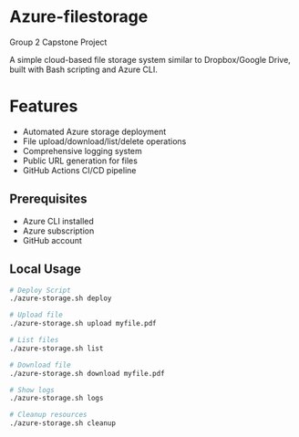 # Azure-filestorage
Group 2 Capstone Project

A simple cloud-based file storage system similar to Dropbox/Google Drive, built with Bash scripting and Azure CLI.

# Features
-  Automated Azure storage deployment
-  File upload/download/list/delete operations
-  Comprehensive logging system
-  Public URL generation for files
-  GitHub Actions CI/CD pipeline

## Prerequisites
- Azure CLI installed
- Azure subscription
- GitHub account

## Local Usage
```bash
# Deploy Script
./azure-storage.sh deploy

# Upload file
./azure-storage.sh upload myfile.pdf

# List files
./azure-storage.sh list

# Download file
./azure-storage.sh download myfile.pdf

# Show logs
./azure-storage.sh logs

# Cleanup resources
./azure-storage.sh cleanup
